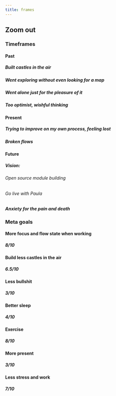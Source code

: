 ```yaml
---
title: frames
---
```


## Zoom out
### Timeframes
#### Past
##### Built castles in the air
##### Went exploring without even looking for a map
##### Went alone just for the pleasure of it
##### Too optimist, wishful thinking
#### Present
##### Trying to improve on my own process, feeling lost
##### Broken flows
#### Future
##### Vision:
###### Open source module building
###### Go live with Paula
##### Anxiety for the pain and death
### Meta goals
#### More focus and flow state when working
##### 8/10
#### Build less castles in the air
##### 6.5/10
#### Less bullshit
##### 3/10
#### Better sleep
##### 4/10
#### Exercise
##### 8/10
#### More present
##### 3/10
#### Less stress and work
##### 7/10
